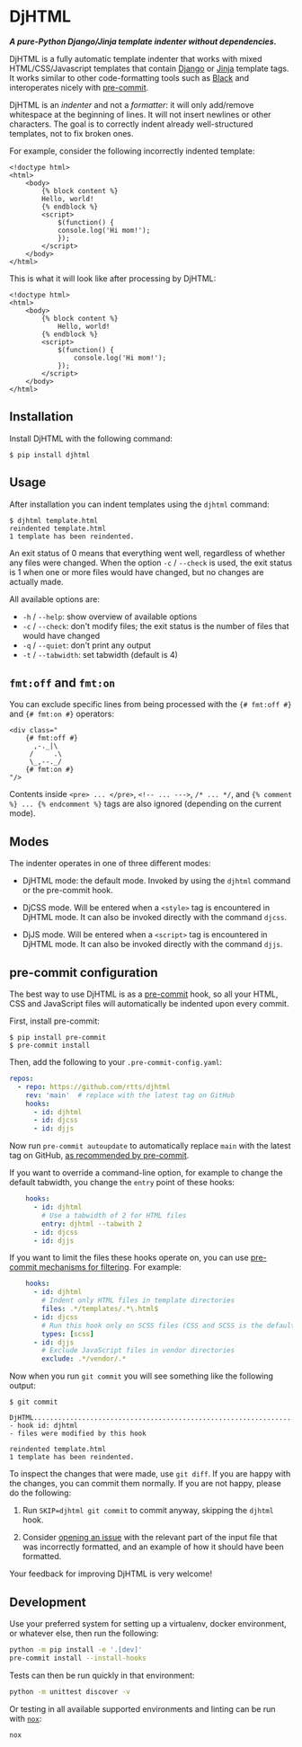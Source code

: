 # DjHTML

***A pure-Python Django/Jinja template indenter without dependencies.***

DjHTML is a fully automatic template indenter that works with mixed
HTML/CSS/Javascript templates that contain
[Django](https://docs.djangoproject.com/en/stable/ref/templates/language/)
or [Jinja](https://jinja.palletsprojects.com/templates/) template
tags. It works similar to other code-formatting tools such as
[Black](https://github.com/psf/black) and interoperates nicely with
[pre-commit](https://pre-commit.com/).

DjHTML is an _indenter_ and not a _formatter_: it will only add/remove
whitespace at the beginning of lines. It will not insert newlines or
other characters. The goal is to correctly indent already
well-structured templates, not to fix broken ones.

For example, consider the following incorrectly indented template:

```jinja
<!doctype html>
<html>
    <body>
        {% block content %}
        Hello, world!
        {% endblock %}
        <script>
            $(function() {
            console.log('Hi mom!');
            });
        </script>
    </body>
</html>
```

This is what it will look like after processing by DjHTML:

```jinja
<!doctype html>
<html>
    <body>
        {% block content %}
            Hello, world!
        {% endblock %}
        <script>
            $(function() {
                console.log('Hi mom!');
            });
        </script>
    </body>
</html>
```


## Installation

Install DjHTML with the following command:

    $ pip install djhtml


## Usage

After installation you can indent templates using the `djhtml`
command:

    $ djhtml template.html
    reindented template.html
    1 template has been reindented.

An exit status of 0 means that everything went well, regardless of
whether any files were changed. When the option `-c` / `--check` is
used, the exit status is 1 when one or more files would have changed,
but no changes are actually made.

All available options are:

- `-h` / `--help`: show overview of available options
- `-c` / `--check`: don't modify files; the exit status is the number
    of files that would have changed
- `-q` / `--quiet`: don't print any output
- `-t` / `--tabwidth`: set tabwidth (default is 4)


## `fmt:off` and `fmt:on`

You can exclude specific lines from being processed with the
`{# fmt:off #}` and `{# fmt:on #}` operators:

```jinja
<div class="
    {# fmt:off #}
      ,-._|\
     /     .\
     \_,--._/
    {# fmt:on #}
"/>
```

Contents inside `<pre> ... </pre>`, `<!-- ... --->`, `/* ... */`, and
`{% comment %} ... {% endcomment %}` tags are also ignored (depending
on the current mode).


## Modes

The indenter operates in one of three different modes:

- DjHTML mode: the default mode. Invoked by using the `djhtml` command
  or the pre-commit hook.

- DjCSS mode. Will be entered when a `<style>` tag is encountered in
  DjHTML mode. It can also be invoked directly with the command
  `djcss`.

- DjJS mode. Will be entered when a `<script>` tag is encountered in
  DjHTML mode. It can also be invoked directly with the command
  `djjs`.


## pre-commit configuration

The best way to use DjHTML is as a [pre-commit](https://pre-commit.com/)
hook, so all your HTML, CSS and JavaScript files will automatically be
indented upon every commit.

First, install pre-commit:

    $ pip install pre-commit
    $ pre-commit install

Then, add the following to your `.pre-commit-config.yaml`:

```yml
repos:
  - repo: https://github.com/rtts/djhtml
    rev: 'main'  # replace with the latest tag on GitHub
    hooks:
      - id: djhtml
      - id: djcss
      - id: djjs
```

Now run `pre-commit autoupdate` to automatically replace `main` with
the latest tag on GitHub,
[as recommended by pre-commit](https://pre-commit.com/#using-the-latest-version-for-a-repository).

If you want to override a command-line option, for example to change
the default tabwidth, you change the `entry` point of these hooks:

```yml
    hooks:
      - id: djhtml
        # Use a tabwidth of 2 for HTML files
        entry: djhtml --tabwith 2
      - id: djcss
      - id: djjs
```

If you want to limit the files these hooks operate on, you can use
[pre-commit mechanisms for filtering](https://pre-commit.com/#filtering-files-with-types).
For example:

```yml
    hooks:
      - id: djhtml
        # Indent only HTML files in template directories
        files: .*/templates/.*\.html$
      - id: djcss
        # Run this hook only on SCSS files (CSS and SCSS is the default)
        types: [scss]
      - id: djjs
        # Exclude JavaScript files in vendor directories
        exclude: .*/vendor/.*
```

Now when you run `git commit` you will see something like the
following output:

    $ git commit

    DjHTML...................................................................Failed
    - hook id: djhtml
    - files were modified by this hook

    reindented template.html
    1 template has been reindented.

To inspect the changes that were made, use `git diff`. If you are
happy with the changes, you can commit them normally. If you are not
happy, please do the following:

1. Run `SKIP=djhtml git commit` to commit anyway, skipping the
   `djhtml` hook.

2. Consider [opening an issue](https://github.com/rtts/djhtml/issues)
   with the relevant part of the input file that was incorrectly
   formatted, and an example of how it should have been formatted.

Your feedback for improving DjHTML is very welcome!

## Development

Use your preferred system for setting up a virtualenv, docker environment,
or whatever else, then run the following:

```sh
python -m pip install -e '.[dev]'
pre-commit install --install-hooks
```

Tests can then be run quickly in that environment:

```sh
python -m unittest discover -v
```

Or testing in all available supported environments and linting can be run
with [`nox`](https://nox.thea.codes):

```sh
nox
```
